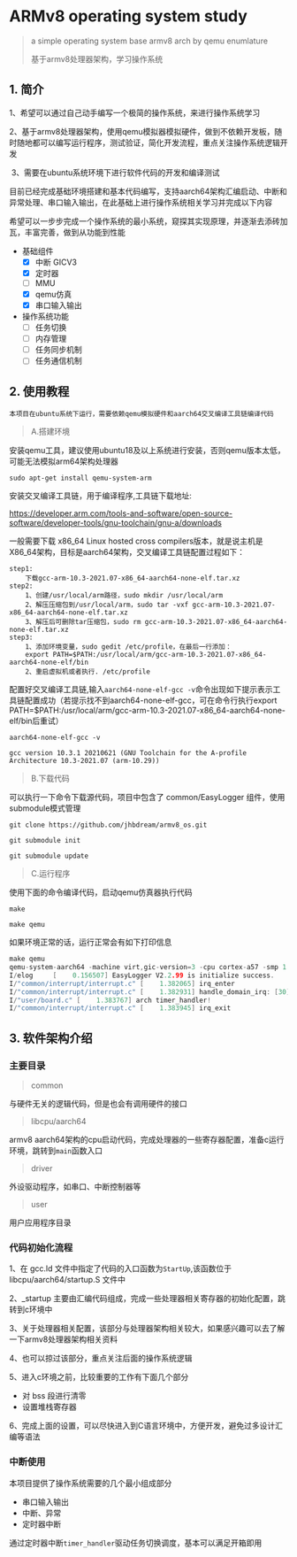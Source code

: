 # ARMv8 operating system study

> a simple operating system base armv8 arch by qemu enumlature
>
> 基于armv8处理器架构，学习操作系统

## 1. 简介
​		1、希望可以通过自己动手编写一个极简的操作系统，来进行操作系统学习

​		2、基于armv8处理器架构，使用qemu模拟器模拟硬件，做到不依赖开发板，随时随地都可以编写运行程序，测试验证，简化开发流程，重点关注操作系统逻辑开发

​		3、需要在ubuntu系统环境下进行软件代码的开发和编译测试

目前已经完成基础环境搭建和基本代码编写，支持aarch64架构汇编启动、中断和异常处理、串口输入输出，在此基础上进行操作系统相关学习并完成以下内容

希望可以一步步完成一个操作系统的最小系统，窥探其实现原理，并逐渐去添砖加瓦，丰富完善，做到从功能到性能

- 基础组件
    - [x] 中断 GICV3
    - [x] 定时器
    - [ ] MMU
    - [x] qemu仿真
    - [x] 串口输入输出

- 操作系统功能
    - [ ] 任务切换
    - [ ] 内存管理
    - [ ] 任务同步机制
    - [ ] 任务通信机制

## 2. 使用教程
    本项目在ubuntu系统下运行，需要依赖qemu模拟硬件和aarch64交叉编译工具链编译代码

> A.搭建环境

安装qemu工具，建议使用ubuntu18及以上系统进行安装，否则qemu版本太低，可能无法模拟arm64架构处理器

```shell
sudo apt-get install qemu-system-arm
```
安装交叉编译工具链，用于编译程序,工具链下载地址:

 https://developer.arm.com/tools-and-software/open-source-software/developer-tools/gnu-toolchain/gnu-a/downloads

 一般需要下载 x86_64 Linux hosted cross compilers版本，就是说主机是X86_64架构，目标是aarch64架构，交叉编译工具链配置过程如下：

```shell
step1:
	下载gcc-arm-10.3-2021.07-x86_64-aarch64-none-elf.tar.xz
step2:
	1、创建/usr/local/arm路径，sudo mkdir /usr/local/arm
	2、解压压缩包到/usr/local/arm，sudo tar -vxf gcc-arm-10.3-2021.07-x86_64-aarch64-none-elf.tar.xz
	3、解压后可删除tar压缩包，sudo rm gcc-arm-10.3-2021.07-x86_64-aarch64-none-elf.tar.xz
step3:
	1、添加环境变量，sudo gedit /etc/profile，在最后一行添加：
	export PATH=$PATH:/usr/local/arm/gcc-arm-10.3-2021.07-x86_64-aarch64-none-elf/bin
	2、重启虚拟机或者执行. /etc/profile
```

配置好交叉编译工具链,输入`aarch64-none-elf-gcc -v`命令出现如下提示表示工具链配置成功（若提示找不到aarch64-none-elf-gcc，可在命令行执行export PATH=$PATH:/usr/local/arm/gcc-arm-10.3-2021.07-x86_64-aarch64-none-elf/bin后重试）

 ```shell
aarch64-none-elf-gcc -v

gcc version 10.3.1 20210621 (GNU Toolchain for the A-profile Architecture 10.3-2021.07 (arm-10.29))

 ```


> B.下载代码

可以执行一下命令下载源代码，项目中包含了 common/EasyLogger 组件，使用submodule模式管理

```shell
git clone https://github.com/jhbdream/armv8_os.git

git submodule init

git submodule update
```



> C.运行程序

使用下面的命令编译代码，启动qemu仿真器执行代码

```
make

make qemu
```
如果环境正常的话，运行正常会有如下打印信息

```c
make qemu
qemu-system-aarch64 -machine virt,gic-version=3 -cpu cortex-a57 -smp 1 -m 1024 -nographic -serial mon:stdio -kernel app
I/elog     [    0.156507] EasyLogger V2.2.99 is initialize success.
I/"common/interrupt/interrupt.c" [    1.382065] irq_enter
I/"common/interrupt/interrupt.c" [    1.382931] handle_domain_irq: [30]
I/"user/board.c" [    1.383767] arch timer_handler!
I/"common/interrupt/interrupt.c" [    1.383945] irq_exit
```



## 3. 软件架构介绍

### 主要目录

> common

与硬件无关的逻辑代码，但是也会有调用硬件的接口

> libcpu/aarch64

armv8 aarch64架构的cpu启动代码，完成处理器的一些寄存器配置，准备c运行环境，跳转到`main`函数入口

> driver

外设驱动程序，如串口、中断控制器等

> user

用户应用程序目录



### 代码初始化流程

1、在 gcc.ld 文件中指定了代码的入口函数为`StartUp`,该函数位于libcpu/aarch64/startup.S 文件中

2、_startup 主要由汇编代码组成，完成一些处理器相关寄存器的初始化配置，跳转到c环境中

3、关于处理器相关配置，该部分与处理器架构相关较大，如果感兴趣可以去了解一下armv8处理器架构相关资料

4、也可以掠过该部分，重点关注后面的操作系统逻辑

5、进入c环境之前，比较重要的工作有下面几个部分

- 对 bss 段进行清零
- 设置堆栈寄存器

6、完成上面的设置，可以尽快进入到C语言环境中，方便开发，避免过多设计汇编等语法



### 中断使用

本项目提供了操作系统需要的几个最小组成部分

- 串口输入输出
- 中断、异常
- 定时器中断

通过定时器中断`timer_handler`驱动任务切换调度，基本可以满足开箱即用
